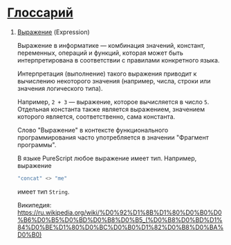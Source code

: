 # [Глоссарий](https://ru.wikipedia.org/wiki/%D0%93%D0%BB%D0%BE%D1%81%D1%81%D0%B0%D1%80%D0%B8%D0%B9)

1. [Выражение](#expression) (Expression)

    Выражение в информатике — комбинация значений, констант, переменных, операций и функций, которая может быть интерпретирована в соответствии с правилами конкретного языка. 
    
    Интерпретация (выполнение) такого выражения приводит к вычислению некоторого значения (например, числа, строки или значения логического типа).

    Например, `2 + 3` — выражение, которое вычисляется в число `5`. Отдельная константа также является выражением, значением которого является, соответственно, сама константа. 

    Слово "Выражение" в контексте функционального программирования часто употребляется в значении "Фрагмент программы".

    В языке PureScript любое выражение имеет тип. 
    Например, выражение
    ```purescript
    "concat" <> "me"
    ```
    имеет тип `String`.

    Википедия: https://ru.wikipedia.org/wiki/%D0%92%D1%8B%D1%80%D0%B0%D0%B6%D0%B5%D0%BD%D0%B8%D0%B5_(%D0%B8%D0%BD%D1%84%D0%BE%D1%80%D0%BC%D0%B0%D1%82%D0%B8%D0%BA%D0%B0)